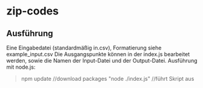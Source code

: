 # zip-codes
## Ausführung
Eine Eingabedatei (standardmäßig in.csv), Formatierung siehe example_input.csv  Die Ausgangspunkte können in der index.js bearbeitet werden, sowie die Namen der Input-Datei und der Output-Datei.
Ausführung mit node.js:
>npm update //download packages
>"node ./index.js" //führt Skript aus
